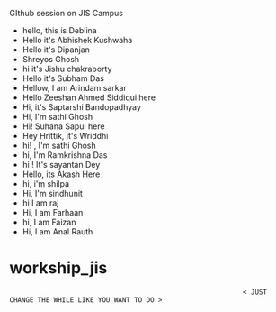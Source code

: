 GIthub session on JIS Campus
- hello, this is Deblina
- Hello it's Abhishek Kushwaha 
- Hello it's Dipanjan
- Shreyos Ghosh
- hi it's Jishu chakraborty
- Hello it's Subham Das
- Hellow, I am Arindam sarkar
- Hello Zeeshan Ahmed Siddiqui here
- Hi, it's Saptarshi Bandopadhyay
- Hi, I'm sathi Ghosh
- Hi! Suhana Sapui here
- Hey Hrittik, it's Wriddhi
- hi! , I'm sathi Ghosh
- hi, I'm Ramkrishna Das
- hi ! It's sayantan Dey
- Hello, its Akash Here 
- hi, i'm shilpa
- Hi, I'm sindhunit
- hi I am raj
- Hi, I am Farhaan
- hi, I am Faizan
- Hi, I am Anal Rauth
# workship_jis
                                                              < JUST CHANGE THE WHILE LIKE YOU WANT TO DO >
